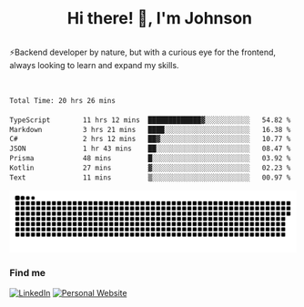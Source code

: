 <div id="user-content-toc">
  <ul align="center">
    <summary><h1 style="display: inline-block">Hi there! 👋, I'm Johnson</h1></summary>
  </ul>
</div>

⚡Backend developer by nature, but with a curious eye for the frontend, always looking to learn and expand my skills.

<br>


<!--START_SECTION:waka-->

```txt
Total Time: 20 hrs 26 mins

TypeScript        11 hrs 12 mins  █████████████▓░░░░░░░░░░░   54.82 %
Markdown          3 hrs 21 mins   ████░░░░░░░░░░░░░░░░░░░░░   16.38 %
C#                2 hrs 12 mins   ██▓░░░░░░░░░░░░░░░░░░░░░░   10.77 %
JSON              1 hr 43 mins    ██░░░░░░░░░░░░░░░░░░░░░░░   08.47 %
Prisma            48 mins         █░░░░░░░░░░░░░░░░░░░░░░░░   03.92 %
Kotlin            27 mins         ▓░░░░░░░░░░░░░░░░░░░░░░░░   02.23 %
Text              11 mins         ▒░░░░░░░░░░░░░░░░░░░░░░░░   00.97 %
```

<!--END_SECTION:waka-->

<picture>
  <source  srcset="https://github.com/joshwambere/joshwambere/blob/output/github-contribution-grid-snake-dark.svg?palette=github-dark">
  <source  srcset="https://github.com/joshwambere/joshwambere/blob/output/github-contribution-grid-snake.svg">
  <img alt="github contribution grid snake animation" src="https://github.com/joshwambere/joshwambere/blob/output/github-contribution-grid-snake.svg">
</picture>

### Find me
<a href="https://www.linkedin.com/in/dusabe-johnson" target="_blank"><img src="https://img.shields.io/badge/LinkedIn-%230077B5.svg?&style=flat&logo=linkedin&logoColor=white" alt="LinkedIn"></a>
‎‎ [![Personal Website](https://img.shields.io/badge/visit-Johnsonis.me-blue)](https://johnsonis.me/)
